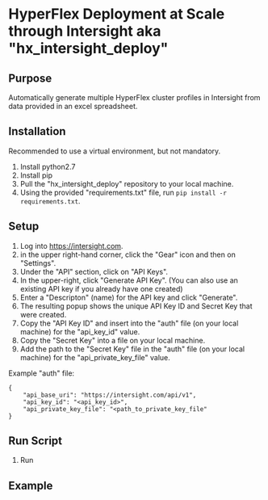 # HyperFlex Deployment at Scale through Intersight aka "hx_intersight_deploy"

## Purpose

Automatically generate multiple HyperFlex cluster profiles in Intersight from data provided in an excel spreadsheet.

## Installation

Recommended to use a virtual environment, but not mandatory.

1. Install python2.7
2. Install pip
3. Pull the "hx_intersight_deploy" repository to your local machine.
4. Using the provided "requirements.txt" file, run `pip install -r requirements.txt`.

## Setup

1. Log into https://intersight.com.
2. in the upper right-hand corner, click the "Gear" icon and then on "Settings".
3. Under the "API" section, click on "API Keys".
4. In the upper-right, click "Generate API Key". (You can also use an existing API key if you already have one created)
5. Enter a "Descripton" (name) for the API key and click "Generate".
6. The resulting popup shows the unique API Key ID and Secret Key that were created.
7. Copy the "API Key ID" and insert into the "auth" file (on your local machine) for the "api_key_id" value.
8. Copy the "Secret Key" into a file on your local machine.
9. Add the path to the "Secret Key" file in the "auth" file (on your local machine) for the "api_private_key_file" value.

Example "auth" file:

```
{
    "api_base_uri": "https://intersight.com/api/v1",
    "api_key_id": "<api_key_id>",
    "api_private_key_file": "<path_to_private_key_file"
}
```

## Run Script

1. Run 

## Example
